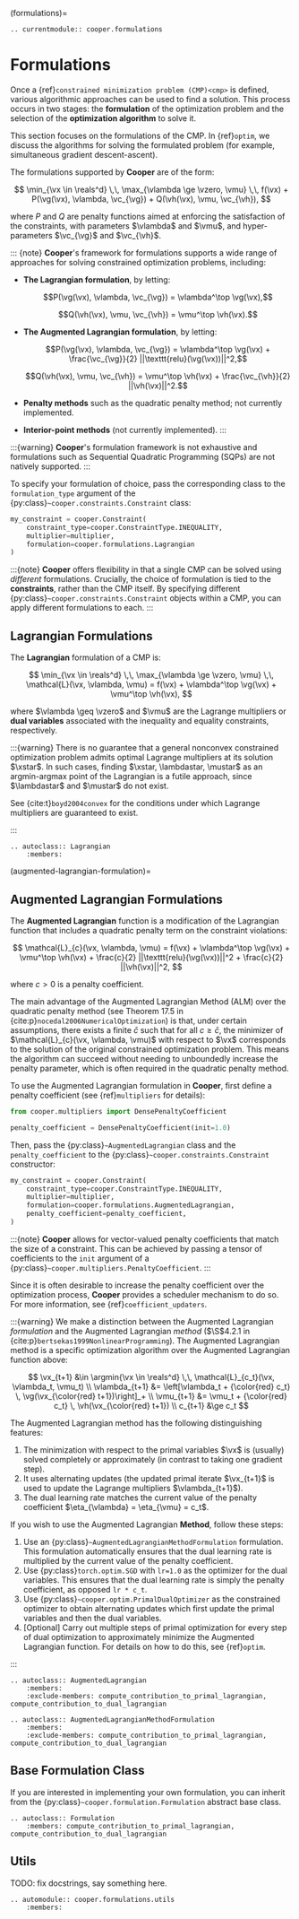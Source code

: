 (formulations)=

```{eval-rst}
.. currentmodule:: cooper.formulations
```

# Formulations

Once a {ref}`constrained minimization problem (CMP)<cmp>` is defined, various algorithmic approaches can be used to find a solution. This process occurs in two stages: the **formulation** of the optimization problem and the selection of the **optimization algorithm** to solve it.

This section focuses on the formulations of the CMP. In {ref}`optim`, we discuss the algorithms for solving the formulated problem (for example, simultaneous gradient descent-ascent).

The formulations supported by **Cooper** are of the form:

$$
\min_{\vx \in \reals^d} \,\, \max_{\vlambda \ge \vzero, \vmu} \,\, f(\vx) + P(\vg(\vx), \vlambda, \vc_{\vg}) + Q(\vh(\vx), \vmu, \vc_{\vh}),
$$

where $P$ and $Q$ are penalty functions aimed at enforcing the satisfaction of the constraints, with parameters $\vlambda$ and $\vmu$, and hyper-parameters $\vc_{\vg}$ and $\vc_{\vh}$.

::: {note}
**Cooper**'s framework for formulations supports a wide range of approaches for solving constrained optimization problems, including:

- **The Lagrangian formulation**, by letting:

  $$P(\vg(\vx), \vlambda, \vc_{\vg}) = \vlambda^\top \vg(\vx),$$

  $$Q(\vh(\vx), \vmu, \vc_{\vh}) = \vmu^\top \vh(\vx).$$

- **The Augmented Lagrangian formulation**, by letting:

  $$P(\vg(\vx), \vlambda, \vc_{\vg}) = \vlambda^\top \vg(\vx) + \frac{\vc_{\vg}}{2} ||\texttt{relu}(\vg(\vx))||^2,$$

  $$Q(\vh(\vx), \vmu, \vc_{\vh}) = \vmu^\top \vh(\vx) + \frac{\vc_{\vh}}{2} ||\vh(\vx)||^2.$$

- **Penalty methods** such as the quadratic penalty method; not currently implemented.

- **Interior-point methods** (not currently implemented).
:::


:::{warning}
**Cooper**'s formulation framework is not exhaustive and formulations such as Sequential Quadratic Programming (SQPs) are not natively supported.
:::

To specify your formulation of choice, pass the corresponding class to the `formulation_type` argument of the {py:class}`~cooper.constraints.Constraint` class:

```python
my_constraint = cooper.Constraint(
    constraint_type=cooper.ConstraintType.INEQUALITY,
    multiplier=multiplier,
    formulation=cooper.formulations.Lagrangian
)
```

:::{note}
**Cooper** offers flexibility in that a single CMP can be solved using *different* formulations. Crucially, the choice of formulation is tied to the **constraints**, rather than the CMP itself. By specifying different {py:class}`~cooper.constraints.Constraint` objects within a CMP, you can apply different formulations to each.
:::

## Lagrangian Formulations

The **Lagrangian** formulation of a CMP is:

$$
\min_{\vx \in \reals^d} \,\, \max_{\vlambda \ge \vzero, \vmu} \,\, \mathcal{L}(\vx, \vlambda, \vmu) = f(\vx) + \vlambda^\top \vg(\vx) + \vmu^\top \vh(\vx),
$$

where $\vlambda \geq \vzero$ and $\vmu$ are the Lagrange multipliers or **dual variables** associated with the inequality and equality constraints, respectively.


:::{warning}
There is no guarantee that a general nonconvex constrained optimization problem admits optimal Lagrange multipliers at its solution $\xstar$. In such cases, finding $\xstar, \lambdastar, \mustar$ as an argmin-argmax point of the Lagrangian is a futile approach, since $\lambdastar$ and $\mustar$ do not exist.

See {cite:t}`boyd2004convex` for the conditions under which Lagrange multipliers are guaranteed to exist.

:::


```{eval-rst}
.. autoclass:: Lagrangian
    :members:
```

(augmented-lagrangian-formulation)=

## Augmented Lagrangian Formulations

The **Augmented Lagrangian** function is a modification of the Lagrangian function that includes a quadratic penalty term on the constraint violations:

$$
\mathcal{L}_{c}(\vx, \vlambda, \vmu) = f(\vx) + \vlambda^\top \vg(\vx) + \vmu^\top \vh(\vx) + \frac{c}{2} ||\texttt{relu}(\vg(\vx))||^2 + \frac{c}{2} ||\vh(\vx)||^2,
$$

where $c > 0$ is a penalty coefficient.

The main advantage of the Augmented Lagrangian Method (ALM) over the quadratic penalty method (see Theorem 17.5 in {cite:p}`nocedal2006NumericalOptimization`) is that, under certain assumptions, there exists a finite $\bar{c}$ such that for all $c \geq \bar{c}$, the minimizer of $\mathcal{L}_{c}(\vx, \vlambda, \vmu)$ with respect to $\vx$ corresponds to the solution of the original constrained optimization problem. This means the algorithm can succeed without needing to unboundedly increase the penalty parameter, which is often required in the quadratic penalty method.

To use the Augmented Lagrangian formulation in **Cooper**, first define a penalty coefficient (see {ref}`multipliers` for details):

```python
from cooper.multipliers import DensePenaltyCoefficient

penalty_coefficient = DensePenaltyCoefficient(init=1.0)
```

Then, pass the {py:class}`~AugmentedLagrangian` class and the `penalty_coefficient` to the {py:class}`~cooper.constraints.Constraint` constructor:

```python
my_constraint = cooper.Constraint(
    constraint_type=cooper.ConstraintType.INEQUALITY,
    multiplier=multiplier,
    formulation=cooper.formulations.AugmentedLagrangian,
    penalty_coefficient=penalty_coefficient,
)
```

:::{note}
**Cooper** allows for vector-valued penalty coefficients that match the size of a constraint. This can be achieved by passing a tensor of coefficients to the `init` argument of a {py:class}`~cooper.multipliers.PenaltyCoefficient`.
:::

Since it is often desirable to increase the penalty coefficient over the optimization process, **Cooper** provides a scheduler mechanism to do so. For more information, see {ref}`coefficient_updaters`.

:::{warning}
We make a distinction between the Augmented Lagrangian *formulation* and the Augmented Lagrangian *method* ($\S$4.2.1 in {cite:p}`bertsekas1999NonlinearProgramming`). The Augmented Lagrangian method is a specific optimization algorithm over the Augmented Lagrangian function above:

$$
\vx_{t+1} &\in \argmin{\vx \in \reals^d} \,\, \mathcal{L}_{c_t}(\vx, \vlambda_t, \vmu_t) \\
\vlambda_{t+1} &= \left[\vlambda_t + {\color{red} c_t} \, \vg(\vx_{\color{red} t+1})\right]_+ \\
\vmu_{t+1} &= \vmu_t + {\color{red} c_t} \, \vh(\vx_{\color{red} t+1}) \\
c_{t+1} &\ge c_t
$$

The Augmented Lagrangian method has the following distinguishing features:
1. The minimization with respect to the primal variables $\vx$ is (usually) solved completely or approximately (in contrast to taking one gradient step).
2. It uses alternating updates (the updated primal iterate $\vx_{t+1}$ is used to update the Lagrange multipliers $\vlambda_{t+1}$).
3. The dual learning rate matches the current value of the penalty coefficient $\eta_{\vlambda} = \eta_{\vmu} = c_t$.

If you wish to use the Augmented Lagrangian **Method**, follow these steps:
1. Use an {py:class}`~AugmentedLagrangianMethodFormulation` formulation. This formulation automatically ensures that the dual learning rate is multiplied by the current value of the penalty coefficient.
2. Use {py:class}`torch.optim.SGD` with `lr=1.0` as the optimizer for the dual variables. This ensures that the dual learning rate is simply the penalty coefficient, as opposed `lr * c_t`.
3. Use {py:class}`~cooper.optim.PrimalDualOptimizer` as the constrained optimizer to obtain alternating updates which first update the primal variables and then the dual variables.
4. [Optional] Carry out multiple steps of primal optimization for every step of dual optimization to approximately minimize the Augmented Lagrangian function. For details on how to do this, see {ref}`optim`.

:::


```{eval-rst}
.. autoclass:: AugmentedLagrangian
    :members:
    :exclude-members: compute_contribution_to_primal_lagrangian, compute_contribution_to_dual_lagrangian
```

```{eval-rst}
.. autoclass:: AugmentedLagrangianMethodFormulation
    :members:
    :exclude-members: compute_contribution_to_primal_lagrangian, compute_contribution_to_dual_lagrangian
```

## Base Formulation Class

If you are interested in implementing your own formulation, you can inherit from the {py:class}`~cooper.formulation.Formulation` abstract base class.

```{eval-rst}
.. autoclass:: Formulation
    :members: compute_contribution_to_primal_lagrangian, compute_contribution_to_dual_lagrangian
```

## Utils

TODO: fix docstrings, say something here.

```{eval-rst}
.. automodule:: cooper.formulations.utils
    :members:
```
